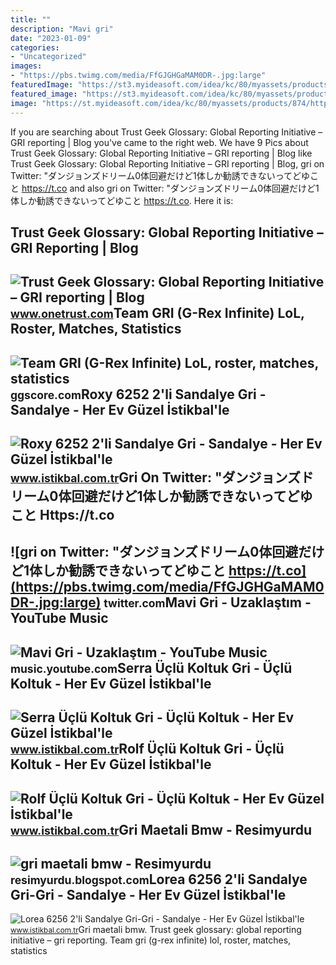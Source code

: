 ```yaml
---
title: ""
description: "Mavi gri"
date: "2023-01-09"
categories:
- "Uncategorized"
images:
- "https://pbs.twimg.com/media/FfGJGHGaMAM0DR-.jpg:large"
featuredImage: "https://st3.myideasoft.com/idea/kc/80/myassets/products/278/https-istikbal-mncdn-com-mnresize-1280-720-img-image-tr-201sera0403000003-2.jpg?revision=1670585523"
featured_image: "https://st3.myideasoft.com/idea/kc/80/myassets/products/485/https-istikbal-mncdn-com-mnresize-1280-720-img-image-tr-23loe62560220002-2.jpg?revision=1668436822"
image: "https://st.myideasoft.com/idea/kc/80/myassets/products/874/https-istikbal-mncdn-com-mnresize-1280-720-img-image-tr-23rox62520220001-3.jpg?revision=1668436884"
---
```


If you are searching about Trust Geek Glossary: Global Reporting Initiative – GRI reporting | Blog you've came to the right web. We have 9 Pics about Trust Geek Glossary: Global Reporting Initiative – GRI reporting | Blog like Trust Geek Glossary: Global Reporting Initiative – GRI reporting | Blog, gri on Twitter: "ダンジョンズドリーム0体回避だけど1体しか勧誘できないってどゆこと https://t.co and also gri on Twitter: "ダンジョンズドリーム0体回避だけど1体しか勧誘できないってどゆこと https://t.co. Here it is:

Trust Geek Glossary: Global Reporting Initiative – GRI Reporting | Blog
-----------------------------------------------------------------------

 ![Trust Geek Glossary: Global Reporting Initiative – GRI reporting | Blog](https://www.onetrust.com/wp-content/uploads/2022/04/ESG-Standards-vs-Frameworks-vs-Ratings.png) <small>www.onetrust.com</small>Team GRI (G-Rex Infinite) LoL, Roster, Matches, Statistics
----------------------------------------------------------

 ![Team GRI (G-Rex Infinite) LoL, roster, matches, statistics](https://ggscore.com/media/logo/t36403.png) <small>ggscore.com</small>Roxy 6252 2'li Sandalye Gri - Sandalye - Her Ev Güzel İstikbal'le
-----------------------------------------------------------------

 ![Roxy 6252 2'li Sandalye Gri - Sandalye - Her Ev Güzel İstikbal'le](https://st.myideasoft.com/idea/kc/80/myassets/products/874/https-istikbal-mncdn-com-mnresize-1280-720-img-image-tr-23rox62520220001-3.jpg?revision=1668436884) <small>www.istikbal.com.tr</small>Gri On Twitter: "ダンジョンズドリーム0体回避だけど1体しか勧誘できないってどゆこと Https://t.co
---------------------------------------------------------------

 ![gri on Twitter: "ダンジョンズドリーム0体回避だけど1体しか勧誘できないってどゆこと https://t.co](https://pbs.twimg.com/media/FfGJGHGaMAM0DR-.jpg:large) <small>twitter.com</small>Mavi Gri - Uzaklaştım - YouTube Music
-------------------------------------

 ![Mavi Gri - Uzaklaştım - YouTube Music](https://i.ytimg.com/vi/udN9j4uxq7g/maxresdefault.jpg) <small>music.youtube.com</small>Serra Üçlü Koltuk Gri - Üçlü Koltuk - Her Ev Güzel İstikbal'le
--------------------------------------------------------------

 ![Serra Üçlü Koltuk Gri - Üçlü Koltuk - Her Ev Güzel İstikbal'le](https://st3.myideasoft.com/idea/kc/80/myassets/products/278/https-istikbal-mncdn-com-mnresize-1280-720-img-image-tr-201sera0403000003-2.jpg?revision=1670585523) <small>www.istikbal.com.tr</small>Rolf Üçlü Koltuk Gri - Üçlü Koltuk - Her Ev Güzel İstikbal'le
-------------------------------------------------------------

 ![Rolf Üçlü Koltuk Gri - Üçlü Koltuk - Her Ev Güzel İstikbal'le](https://st3.myideasoft.com/idea/kc/80/myassets/products/212/https-istikbal-mncdn-com-mnresize-1280-720-img-image-tr-201rlkggh04000001-3.jpg?revision=1670585470) <small>www.istikbal.com.tr</small>Gri Maetali Bmw - Resimyurdu
----------------------------

 ![gri maetali bmw - Resimyurdu](https://1.bp.blogspot.com/-51o_uBk162M/Wm19HO-5G-I/AAAAAAAAK5k/gmsn8qohLQkqC15R4dJlGJfnaBOVKUaNQCK4BGAYYCw/s1600/gri%2Bmaetali%2Bbmw.jpg) <small>resimyurdu.blogspot.com</small>Lorea 6256 2'li Sandalye Gri-Gri - Sandalye - Her Ev Güzel İstikbal'le
----------------------------------------------------------------------

 ![Lorea 6256 2'li Sandalye Gri-Gri - Sandalye - Her Ev Güzel İstikbal'le](https://st3.myideasoft.com/idea/kc/80/myassets/products/485/https-istikbal-mncdn-com-mnresize-1280-720-img-image-tr-23loe62560220002-2.jpg?revision=1668436822) <small>www.istikbal.com.tr</small>Gri maetali bmw. Trust geek glossary: global reporting initiative – gri reporting. Team gri (g-rex infinite) lol, roster, matches, statistics

